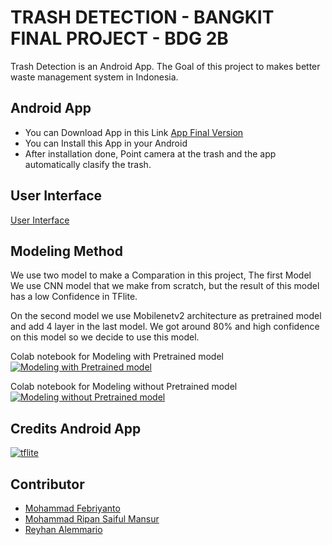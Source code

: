 # TRASH DETECTION - BANGKIT FINAL PROJECT - BDG 2B

Trash Detection is an Android App. The Goal of this project to makes better waste management system in Indonesia.

## Android App

- You can Download App in this Link [App Final Version](https://github.com/MohammadFebriyanto/TrashDetection/raw/master/Banfkit_Final_Project_New.apk)
- You can Install this App in your Android
- After installation done, Point camera at the trash and the app automatically clasify the trash.

## User Interface

[User Interface](https://github.com/MohammadFebriyanto/TrashDetection/blob/master/User%20Interface.jpg)

## Modeling Method

We use two model to make a Comparation in this project, The first Model We use CNN model that we make from scratch, but the result of this model has a low Confidence in TFlite.

On the second model we use Mobilenetv2 architecture as pretrained model and add 4 layer in the last model. We got around 80% and high confidence on this model so we decide to use this model.

Colab notebook for Modeling with Pretrained model [![Modeling with Pretrained model](https://colab.research.google.com/assets/colab-badge.svg)](https://colab.research.google.com/github/MohammadFebriyanto/TrashDetection/blob/master/Machine%20Learning/transfer_learning_mobilenetv2.ipynb)

Colab notebook for Modeling without Pretrained model [![Modeling without Pretrained model](https://colab.research.google.com/assets/colab-badge.svg)](https://colab.research.google.com/github/MohammadFebriyanto/TrashDetection/blob/master/Machine%20Learning/Modeling%20without%20Pretrained%20model.ipynb)

## Credits Android App

[![tflite](https://www.vectorlogo.zone/logos/tensorflow/tensorflow-ar21.svg)](https://www.tensorflow.org/lite)

## Contributor

- [Mohammad Febriyanto](https://github.com/MohammadFebriyanto)
- [Mohammad Ripan Saiful Mansur](https://github.com/mohripan)
- [Reyhan Alemmario](https://github.com/reyhanalemmario)
